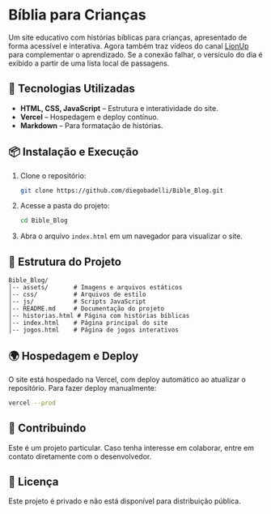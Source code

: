 # Bíblia para Crianças

Um site educativo com histórias bíblicas para crianças, apresentado de forma acessível e interativa.
Agora também traz vídeos do canal [LionUp](https://www.youtube.com/@LionUp) para complementar o aprendizado.
Se a conexão falhar, o versículo do dia é exibido a partir de uma lista local de passagens.

## 🚀 Tecnologias Utilizadas

- **HTML, CSS, JavaScript** – Estrutura e interatividade do site.
- **Vercel** – Hospedagem e deploy contínuo.
- **Markdown** – Para formatação de histórias.

## 📦 Instalação e Execução

1. Clone o repositório:
   ```sh
   git clone https://github.com/diegobadelli/Bible_Blog.git
   ```
2. Acesse a pasta do projeto:
   ```sh
   cd Bible_Blog
   ```
3. Abra o arquivo `index.html` em um navegador para visualizar o site.

## 📂 Estrutura do Projeto

```
Bible_Blog/
│-- assets/       # Imagens e arquivos estáticos
│-- css/          # Arquivos de estilo
│-- js/           # Scripts JavaScript
│-- README.md     # Documentação do projeto
│-- historias.html # Página com histórias bíblicas
│-- index.html    # Página principal do site
│-- jogos.html    # Página de jogos interativos
```

## 🌍 Hospedagem e Deploy

O site está hospedado na Vercel, com deploy automático ao atualizar o repositório. Para fazer deploy manualmente:

```sh
vercel --prod
```

## 🤝 Contribuindo

Este é um projeto particular. Caso tenha interesse em colaborar, entre em contato diretamente com o desenvolvedor.

## 📜 Licença

Este projeto é privado e não está disponível para distribuição pública.
